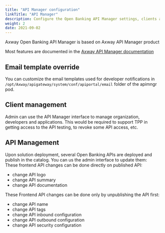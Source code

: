 ```yaml
---
title: "API Manager configuration"
linkTitle: "API Manager"
description: Configure the Open Banking API Manager settings, clients and APIS, as well as the email templates.
weight: 2
date: 2021-09-02
---
```


Axway Open Banking API Manager is based on Axway API Manager product

Most features are documented in the [Axway API Manager documentation](https://docs.axway.com/bundle/axway-open-docs/page/docs/apim_administration/apimgr_admin/index.html) 

<!-- ## Settings

{{% pageinfo %}}
This page is under development
{{% /pageinfo %}} -->

## Email template override

You can customize the email templates used for developer notifications in `/opt/Axway/apigateway/system/conf/apiportal/email` folder of the apimngr pod.

## Client management

Admin can use the API Manager interface to manage organization, developers and applications.
This would be required to support TPP in getting access to the API testing, to revoke some API access, etc.

## API Management

Upon solution deployment, several Open Banking APIs are deployed and publish in the catalog.
You can us the admin interface to update them:
These frontend API changes can be done directly on published API:

* change API logo
* change API summary
* change API documentation

These Frontend API changes can be done only by unpublishing the API first:

* change API name
* change API tags
* change API inbound configuration
* change API outbound configuration
* change API security configuration